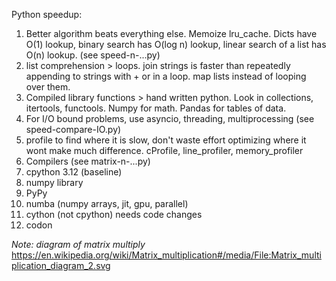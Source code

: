 Python speedup: 
1. Better algorithm beats everything else. Memoize lru_cache. Dicts have O(1) lookup, binary search has O(log n) lookup, linear search of a list has O(n) lookup. (see speed-n-...py)
2. list comprehension > loops. join strings is faster than repeatedly appending to strings with + or in a loop. map lists instead of looping over them.
3. Compiled library functions > hand written python. Look in collections, itertools, functools. Numpy for math. Pandas for tables of data.
4. For I/O bound problems, use asyncio, threading, multiprocessing (see speed-compare-IO.py)
5. profile to find where it is slow, don't waste effort optimizing where it wont make much difference. cProfile, line_profiler, memory_profiler
6. Compilers (see matrix-n-...py)
  1. cpython 3.12 (baseline)
  2. numpy library
  3. PyPy
  4. numba (numpy arrays, jit, gpu, parallel)
  5. cython (not cpython) needs code changes
  6. codon

*Note: diagram of matrix multiply* https://en.wikipedia.org/wiki/Matrix_multiplication#/media/File:Matrix_multiplication_diagram_2.svg

